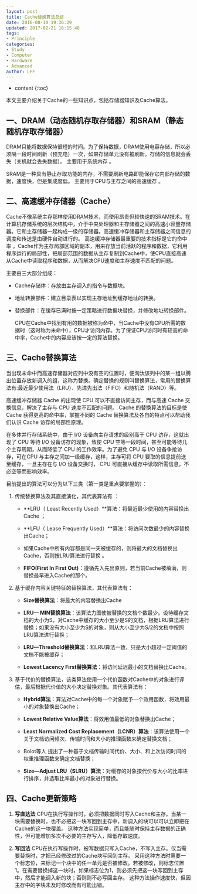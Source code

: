 ```yaml
---
layout: post
title: Cache替换算法总结
date: 2016-08-10 19:36:29
updated: 2017-02-21 16:15:48
tags:
- Principle
categories:
- Study
- Computer
- Hardware
- Advanced
author: LPF
---
```



* content
{:toc}

本文主要介绍关于Cache的一些知识点，包括存储器知识及Cache算法。




## 一、DRAM（动态随机存取存储器）和SRAM（静态随机存取存储器）

DRAM只能将数据保持很短的时间。为了保持数据，DRAM使用电容存储，所以必须隔一段时间刷新（预充电）一次，如果存储单元没有被刷新，存储的信息就会丢失（关机就会丢失数据）。 主要用于系统内存 。

SRAM是一种具有静止存取功能的内存，不需要刷新电路即能保存它内部存储的数据，速度快，但是集成度低。 主要用于CPU与主存之间的高速缓存 。



## 二、高速缓冲存储器（Cache）

Cache不像系统主存那样使用DRAM技术，而使用昂贵但较快速的SRAM技术。在计算机存储系统的层次结构中，介于中央处理器和主存储器之间的高速小容量存储器。它和主存储器一起构成一级的存储器。高速缓冲存储器和主存储器之间信息的调度和传送是由硬件自动进行的。 高速缓冲存储器最重要的技术指标是它的命中率 。Cache作为主存局部区域的副本，用来存放当前活跃的程序和数据，它利用程序运行的局部性，把局部范围的数据从主存复制到Cache中，使CPU直接高速从Cache中读取程序和数据，从而解决CPU速度和主存速度不匹配的问题。

主要由三大部分组成：

- Cache存储体：存放由主存调入的指令与数据块。

- 地址转换部件：建立目录表以实现主存地址到缓存地址的转换。

- 替换部件：在缓存已满时按一定策略进行数据块替换，并修改地址转换部件。

    CPU在Cache中找到有用的数据被称为命中，当Cache中没有CPU所需的数据时（这时称为未命中），CPU才访问内存。为了保证CPU访问时有较高的命中率，Cache中的内容应该按一定的算法替换。



## 三、Cache替换算法

当出现未命中而高速存储器对应列中没有空的位置时，便淘汰该列中的某一组以腾出位置存放新调入的组，这称为替换。确定替换的规则叫替换算法，常用的替换算法有:最近最少使用法（LRU）、先进先出法（FIFO）和随机法（RAND）等。

高速缓冲存储器 Cache 的出现使 CPU 可以不直接访问主存，而与高速 Cache 交换信息，解决了主存与 CPU 速度不匹配的问题。 Cache 的替换算法的目标是使Cache 获得更高的命中率，掌握不同的 Cache 替换算法及各自的特点可以帮助我们认识 Cache 访存的局部性原理。

在多体并行存储系统中，由于 I/O 设备向主存请求的级别高于 CPU 访存，这就出现了 CPU 等待 I/O 设备访存的现象，致使 CPU 空等一段时间，甚至可能等待几个主存周期，从而降低了 CPU 的工作效率。为了避免 CPU 与 I/O 设备争抢访存，可在CPU 与主存之间加一级缓存，这样，主存可将 CPU 要取的信息提前送至缓存，一旦主存在与 I/O 设备交换时， CPU 可直接从缓存中读取所需信息，不必空等而影响效率。

目前提出的算法可以分为以下三类（第一类是重点要掌握的）：

1. 传统替换算法及其直接演化，其代表算法有 ：

    - **LRU（ Least Recently Used）**算法：将最近最少使用的内容替换出Cache ；

    - **LFU（ Lease Frequently Used）**算法：将访问次数最少的内容替换出Cache；

    - 如果Cache中所有内容都是同一天被缓存的，则将最大的文档替换出Cache，否则按LRU算法进行替换 。

    - **FIFO(First In First Out)**：遵循先入先出原则，若当前Cache被填满，则替换最早进入Cache的那个。



2. 基于缓存内容关键特征的替换算法，其代表算法有：

    - **Size替换算法**：将最大的内容替换出Cache

    - **LRU— MIN替换算法**：该算法力图使被替换的文档个数最少。设待缓存文档的大小为S，对Cache中缓存的大小至少是S的文档，根据LRU算法进行替换；如果没有大小至少为S的对象，则从大小至少为S/2的文档中按照LRU算法进行替换；

    - **LRU—Threshold替换算法**：和LRU算法一致，只是大小超过一定阈值的文档不能被缓存；

    - **Lowest Lacency First替换算法**：将访问延迟最小的文档替换出Cache。



3. 基于代价的替换算法，该类算法使用一个代价函数对Cache中的对象进行评估，最后根据代价值的大小决定替换对象。其代表算法有：

    - **Hybrid算法**：算法对Cache中的每一个对象赋予一个效用函数，将效用最小的对象替换出Cache；

    - **Lowest Relative Value算法**：将效用值最低的对象替换出Cache；

    - **Least Normalized Cost Replacement（LCNR）算法**：该算法使用一个关于文档访问频次、传输时间和大小的推理函数来确定替换文档；

    - Bolot等人 提出了一种基于文档传输时间代价、大小、和上次访问时间的权重推理函数来确定文档替换；

    - **Size—Adjust LRU（SLRU）算法**：对缓存的对象按代价与大小的比率进行排序，并选取比率最小的对象进行替换。





## ﻿四、Cache更新策略

1. **写直达法**
        CPU在执行写操作时，必须把数据同时写入Cache和主存。当某一块需要替换时，也不必把这一块写回到主存中，新调入的块可以可以立即把在Cache的这一块覆盖。
        这种方法实现简单，而且能随时保持主存数据的正确性，但可能增加多次不必要的主存写入，降低存取速度。

2. **写回法**
        CPU在执行写操作时，被写数据只写入Cache，不写入主存。仅当需要替换时，才把已经修改过的Cache块写回到主存。
        采用这种方法时需要一个标志位，来标记一个块中的任一单元是否被修改。若被修改，则标志位置1。在需要替换掉这一块时，如果标志位为1，则必须先把这一块写回到主存中，然后才能调入新的块；否则则不必写回主存。
        这种方法操作速度快，但因主存中的字块未及时修改而有可能出错。